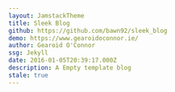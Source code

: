 ```yaml
---
layout: JamstackTheme
title: Sleek Blog
github: https://github.com/bawn92/sleek_blog
demo: https://www.gearoidoconnor.ie/
author: Gearoid O'Connor
ssg: Jekyll
date: 2016-01-05T20:39:17.000Z
description: A Empty template blog
stale: true
---
```

